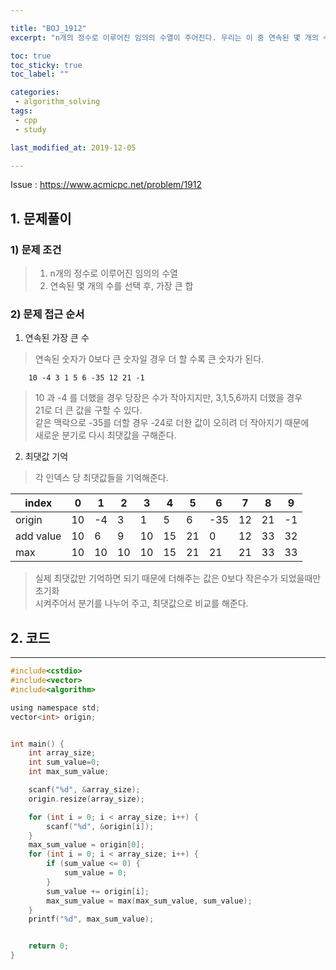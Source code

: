 ```yaml
---

title: "BOJ_1912"  
excerpt: "n개의 정수로 이루어진 임의의 수열이 주어진다. 우리는 이 중 연속된 몇 개의 수를 선택해서 구할 수 있는 합 중 가장 큰 합을 구하려고 한다."

toc: true  
toc_sticky: true  
toc_label: ""

categories:  
 - algorithm_solving  
tags:  
 - cpp  
 - study

last_modified_at: 2019-12-05

---
```


Issue : https://www.acmicpc.net/problem/1912

## 1. 문제풀이


### 1) 문제 조건


> 1.	n개의 정수로 이루어진 임의의 수열
> 2.	연속된 몇 개의 수를 선택 후, 가장 큰 합

### 2) 문제 접근 순서


1.	연속된 가장 큰 수  

> 연속된 숫자가 0보다 큰 숫자일 경우 더 할 수록 큰 숫자가 된다.

```
	10 -4 3 1 5 6 -35 12 21 -1
```

> 10 과 -4 를 더했을 경우 당장은 수가 작아지지만, 3,1,5,6까지 더했을 경우  
> 21로 더 큰 값을 구할 수 있다.  
> 같은 맥락으로 -35를 더할 경우 -24로 더한 값이 오히려 더 작아지기 때문에  
> 새로운 분기로 다시 최댓값을 구해준다.

2.	최댓값 기억

> 각 인덱스 당 최댓값들을 기억해준다.

| index     | 0  | 1  | 2  | 3  | 4  | 5  | 6   | 7  | 8  | 9  |
|-----------|----|----|----|----|----|----|-----|----|----|----|
| origin    | 10 | -4 | 3  | 1  | 5  | 6  | -35 | 12 | 21 | -1 |
| add value | 10 | 6  | 9  | 10 | 15 | 21 | 0   | 12 | 33 | 32 |
| max       | 10 | 10 | 10 | 10 | 15 | 21 | 21  | 21 | 33 | 33 |

> 실제 최댓값만 기억하면 되기 때문에 더해주는 값은 0보다 작은수가 되었을때만 초기화  
> 시켜주어서 분기를 나누어 주고, 최댓값으로 비교를 해준다.

## 2. 코드

---

```c
#include<cstdio>
#include<vector>
#include<algorithm>

using namespace std;
vector<int> origin;


int main() {
    int array_size;
    int sum_value=0;
    int max_sum_value;

    scanf("%d", &array_size);
    origin.resize(array_size);

    for (int i = 0; i < array_size; i++) {
        scanf("%d", &origin[i]);
    }
    max_sum_value = origin[0];
    for (int i = 0; i < array_size; i++) {
        if (sum_value <= 0) {
            sum_value = 0;
        }
        sum_value += origin[i];
        max_sum_value = max(max_sum_value, sum_value);
    }
    printf("%d", max_sum_value);


    return 0;
}
```
